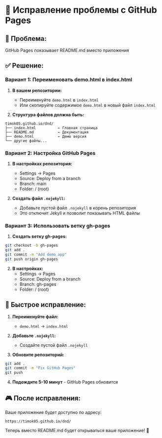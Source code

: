 # 🔧 Исправление проблемы с GitHub Pages

## 🎯 **Проблема:**
GitHub Pages показывает README.md вместо приложения

## ✅ **Решение:**

### **Вариант 1: Переименовать demo.html в index.html**

1. **В вашем репозитории:**
   - Переименуйте `demo.html` в `index.html`
   - Или скопируйте содержимое `demo.html` в новый файл `index.html`

2. **Структура файлов должна быть:**
```
timok05.github.io/dnd/
├── index.html          ← Главная страница
├── README.md           ← Документация
├── demo.html           ← Демо версия
└── другие файлы...
```

### **Вариант 2: Настройка GitHub Pages**

1. **В настройках репозитория:**
   - Settings → Pages
   - Source: Deploy from a branch
   - Branch: main
   - Folder: / (root)

2. **Создать файл `.nojekyll`:**
   - Добавьте пустой файл `.nojekyll` в корень репозитория
   - Это отключит Jekyll и позволит показывать HTML файлы

### **Вариант 3: Использовать ветку gh-pages**

1. **Создать ветку gh-pages:**
```bash
git checkout -b gh-pages
git add .
git commit -m "Add demo app"
git push origin gh-pages
```

2. **В настройках:**
   - Settings → Pages
   - Source: Deploy from a branch
   - Branch: gh-pages
   - Folder: / (root)

## 🚀 **Быстрое исправление:**

1. **Переименуйте файл:**
   - `demo.html` → `index.html`

2. **Добавьте `.nojekyll`:**
   - Создайте пустой файл `.nojekyll`

3. **Обновите репозиторий:**
```bash
git add .
git commit -m "Fix GitHub Pages"
git push
```

4. **Подождите 5-10 минут** - GitHub Pages обновится

## 🎮 **После исправления:**

Ваше приложение будет доступно по адресу:
```
https://timok05.github.io/dnd/
```

Теперь вместо README.md будет открываться ваше приложение! 🎲
